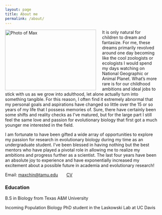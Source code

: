 ```yaml
---
layout: page
title: About me
permalink: /about/
---
```


<img src="../images/headshot.jpg" alt="Photo of Max" style="float:left;margin-right:20px;height:200px;width:300px">

It is only natural for children to dream and fantasize. For me, these dreams primarily revolved around one day becoming like the cool zoologists or ecologists I would spend my days watching on National Geographic or Animal Planet. What’s more rare is for our childhood ambitions and ideal jobs to stick with us as we grow into adulthood, let alone actually turn into something tangible. For this reason, I often find it extremely abnormal that my personal goals and aspirations have changed so little over the 15 or so years of my life that I possess memories of. Sure, there have certainly been some shifts and reality checks as I’ve matured, but for the large part I still feel the same love and passion for evolutionary biology that first got a much younger me interested in the field. 

I am fortunate to have been gifted a wide array of opportunities to explore my passion for research in evolutionary biology during my time as an undergraduate student. I’ve been blessed in having nothing but the best mentors who have played a pivotal role in allowing me to realize my ambitions and progress further as a scientist. The last four years have been an absolute joy to experience and have exponentially increased my excitement about a possible future in academia and evolutionary research!

Email: <a href="mailto: maxchin@tamu.edu">maxchin@tamu.edu</a>&emsp;&emsp;<a href="../Max Chin CV.pdf">CV</a>

<h3>Education</h3>

B.S in Biology from Texas A&M University

Incoming Population Biology PhD student in the Laskowski Lab at UC Davis
